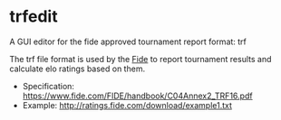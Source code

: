 # trfedit

A GUI editor for the fide approved tournament report format: trf

The trf file format is used by the [Fide](https://en.wikipedia.org/wiki/FIDE) to report tournament results and calculate elo ratings based on them.

- Specification: <https://www.fide.com/FIDE/handbook/C04Annex2_TRF16.pdf>
- Example: <http://ratings.fide.com/download/example1.txt>
